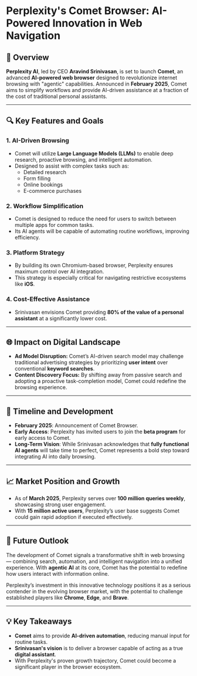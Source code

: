 # Perplexity's Comet Browser: AI-Powered Innovation in Web Navigation

## 🚀 Overview
**Perplexity AI**, led by CEO **Aravind Srinivasan**, is set to launch **Comet**, an advanced **AI-powered web browser** designed to revolutionize internet browsing with "agentic" capabilities. Announced in **February 2025**, Comet aims to simplify workflows and provide AI-driven assistance at a fraction of the cost of traditional personal assistants.

---

## 🔍 Key Features and Goals
### 1. **AI-Driven Browsing**
- Comet will utilize **Large Language Models (LLMs)** to enable deep research, proactive browsing, and intelligent automation.
- Designed to assist with complex tasks such as:
  - Detailed research
  - Form filling
  - Online bookings
  - E-commerce purchases

### 2. **Workflow Simplification**
- Comet is designed to reduce the need for users to switch between multiple apps for common tasks.
- Its AI agents will be capable of automating routine workflows, improving efficiency.

### 3. **Platform Strategy**
- By building its own Chromium-based browser, Perplexity ensures maximum control over AI integration.
- This strategy is especially critical for navigating restrictive ecosystems like **iOS**.

### 4. **Cost-Effective Assistance**
- Srinivasan envisions Comet providing **80% of the value of a personal assistant** at a significantly lower cost.

---

## 🌐 Impact on Digital Landscape
- **Ad Model Disruption:** Comet’s AI-driven search model may challenge traditional advertising strategies by prioritizing **user intent** over conventional **keyword searches**.
- **Content Discovery Focus:** By shifting away from passive search and adopting a proactive task-completion model, Comet could redefine the browsing experience.

---

## 📅 Timeline and Development
- **February 2025**: Announcement of Comet Browser.
- **Early Access**: Perplexity has invited users to join the **beta program** for early access to Comet.
- **Long-Term Vision**: While Srinivasan acknowledges that **fully functional AI agents** will take time to perfect, Comet represents a bold step toward integrating AI into daily browsing.

---

## 📈 Market Position and Growth
- As of **March 2025**, Perplexity serves over **100 million queries weekly**, showcasing strong user engagement.
- With **15 million active users**, Perplexity’s user base suggests Comet could gain rapid adoption if executed effectively.

---

## 🔮 Future Outlook
The development of Comet signals a transformative shift in web browsing — combining search, automation, and intelligent navigation into a unified experience. With **agentic AI** at its core, Comet has the potential to redefine how users interact with information online.

Perplexity’s investment in this innovative technology positions it as a serious contender in the evolving browser market, with the potential to challenge established players like **Chrome**, **Edge**, and **Brave**.

---

## 💡 Key Takeaways
- **Comet** aims to provide **AI-driven automation**, reducing manual input for routine tasks.
- **Srinivasan's vision** is to deliver a browser capable of acting as a true **digital assistant**.
- With Perplexity's proven growth trajectory, Comet could become a significant player in the browser ecosystem.

